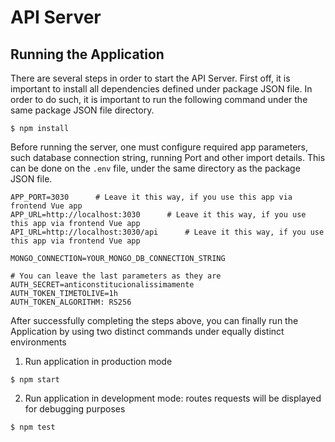 # API Server

## Running the Application

There are several steps in order to start the API Server. First off, it is important to install all dependencies defined under package JSON file. In order to do such, it is important to run the following command under the same package JSON file directory.
 
```
$ npm install 
```  

Before running the server, one must configure required app parameters, such database connection string, running Port and other import details. This can be done on the `.env` file, under the same directory as the package JSON file. 

```
APP_PORT=3030      # Leave it this way, if you use this app via frontend Vue app
APP_URL=http://localhost:3030      # Leave it this way, if you use this app via frontend Vue app
API_URL=http://localhost:3030/api      # Leave it this way, if you use this app via frontend Vue app

MONGO_CONNECTION=YOUR_MONGO_DB_CONNECTION_STRING

# You can leave the last parameters as they are
AUTH_SECRET=anticonstitucionalissimamente
AUTH_TOKEN_TIMETOLIVE=1h
AUTH_TOKEN_ALGORITHM: RS256
```


After successfully completing the steps above, you can finally run the Application by using two distinct commands under equally distinct environments 

1. Run application in production mode 
```
$ npm start
```

2. Run application in development mode: routes requests will be displayed for debugging purposes 
```
$ npm test
```


